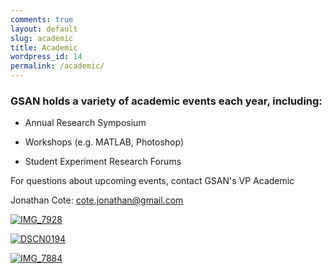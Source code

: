 ```yaml
---
comments: true
layout: default
slug: academic
title: Academic
wordpress_id: 14
permalink: /academic/
---
```


### **GSAN holds a variety of academic events each year, including:**

* Annual Research Symposium

* Workshops (e.g. MATLAB, Photoshop)

* Student Experiment Research Forums

For questions about upcoming events, contact GSAN's VP Academic 

Jonathan Cote: [cote.jonathan@gmail.com](mailto:cote.jonathan@gmail.com) <br>

[![IMG_7928](https://gsaneuro.files.wordpress.com/2013/06/img_7928.jpg?w=450)](https://gsaneuro.files.wordpress.com/2013/06/img_7928.jpg)


[![DSCN0194](https://gsaneuro.files.wordpress.com/2013/04/dscn0194.jpg?w=450)](https://gsaneuro.files.wordpress.com/2013/04/dscn0194.jpg)


[![IMG_7884](https://gsaneuro.files.wordpress.com/2013/06/img_7884.jpg?w=450)](https://gsaneuro.files.wordpress.com/2013/06/img_7884.jpg)